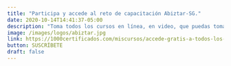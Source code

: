 ```yaml
---
title: "Participa y accede al reto de capacitación Abiztar-SG."
date: 2020-10-14T14:41:37-05:00
description: "Toma todos los cursos en línea, en video, que puedas tomar durante 15 días seguidos sin pagar nada. Utiliza el cupón ABIZTARSG al suscribirte al plan. *No incluye diplomas."
image: /images/logos/abiztar.jpg
link: https://1000certificados.com/miscursos/accede-gratis-a-todos-los-cursos-durante-15-dias
button: SUSCRÍBETE
draft: false
---
```


